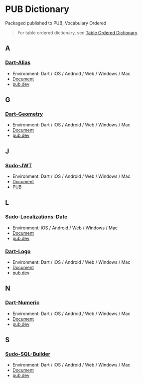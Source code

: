 # PUB Dictionary

Packaged published to PUB, Vocabulary Ordered

> For table ordered dictionary, see [Table Ordered Dictionary](./table).

## A

### [Dart-Alias](//github.com/SudoDotDog/Dart-Alias)

-   Environment: Dart / iOS / Android / Web / Windows / Mac
-   [Document](//dart-alias.sudo.dog)
-   [pub.dev](//pub.dev/packages/alias)

## G

### [Dart-Geometry](//github.com/SudoDotDog/Dart-Geometry)

-   Environment: Dart / iOS / Android / Web / Windows / Mac
-   [Document](//dart-geometry.sudo.dog)
-   [pub.dev](//pub.dev/packages/coordinate)

## J

### [Sudo-JWT](//github.com/SudoDotDog/Sudo-JWT)

-   Environment: Dart / iOS / Android / Web / Windows / Mac
-   [Document](//sudo-jwt.sudo.dog)
-   [PUB](//pub.dev/packages/sudo_jwt)

## L

### [Sudo-Localizations-Date](//github.com/SudoDotDog/Sudo-Localizations-Date)

-   Environment: iOS / Android / Web / Windows / Mac
-   [Document](//localizations-date.sudo.dog)
-   [pub.dev](//pub.dev/packages/localizations_date)

### [Dart-Logo](//github.com/SudoDotDog/Dart-Logo)

-   Environment: Dart / iOS / Android / Web / Windows / Mac
-   [Document](//dart-logo.sudo.dog)
-   [pub.dev](//pub.dev/packages/logo)

## N

### [Dart-Numeric](//github.com/SudoDotDog/Dart-Numeric)

-   Environment: Dart / iOS / Android / Web / Windows / Mac
-   [Document](//dart-numeric.sudo.dog)
-   [pub.dev](//pub.dev/packages/numeric)

## S

### [Sudo-SQL-Builder](//github.com/SudoDotDog/Sudo-SQL-Builder)

-   Environment: Dart / iOS / Android / Web / Windows / Mac
-   [Document](//sudo-sql-builder.sudo.dog)
-   [pub.dev](//pub.dev/packages/sudo_sql_builder)
